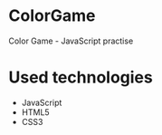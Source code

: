 # ColorGame
Color Game - JavaScript practise
# Used technologies
<ul>
<li>JavaScript</li>
<li>HTML5</li>
<li>CSS3</li>
</ul>
